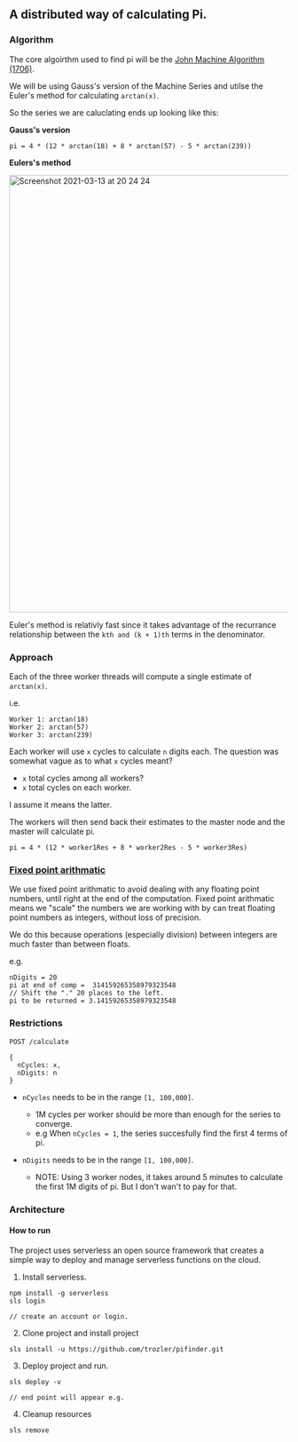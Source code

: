 ## A distributed way of calculating Pi.

### Algorithm

The core algoirthm used to find pi will be the [John Machine Algorithm (1706)](https://www.craig-wood.com/nick/articles/pi-machin/).

We will be using Gauss's version of the Machine Series and utilse the Euler's method for calculating `arctan(x)`.

So the series we are caluclating ends up looking like this:

**Gauss's version**

```
pi = 4 * (12 * arctan(18) + 8 * arctan(57) - 5 * arctan(239))
```

**Eulers's method**

<img width="788" alt="Screenshot 2021-03-13 at 20 24 24" src="https://user-images.githubusercontent.com/43752286/111041761-2e054900-843a-11eb-86d7-1be8297dfc37.png">

Euler's method is relativly fast since it takes advantage of the recurrance relationship between the `kth and (k + 1)th` terms in the denominator.

### Approach

Each of the three worker threads will compute a single estimate of `arctan(x)`.

i.e.

```
Worker 1: arctan(18)
Worker 2: arctan(57)
Worker 3: arctan(239)
```

Each worker will use `x` cycles to calculate `n` digits each.
The question was somewhat vague as to what `x` cycles meant?

- `x` total cycles among all workers?
- `x` total cycles on each worker.

I assume it means the latter.

The workers will then send back their estimates to the master node and the master will calculate pi.

```
pi = 4 * (12 * worker1Res + 8 * worker2Res - 5 * worker3Res)
```

### [Fixed point arithmatic](https://en.wikipedia.org/wiki/Fixed-point_arithmetic)

We use fixed point arithmatic to avoid dealing with any floating point numbers, until right at the end of the computation.
Fixed point arithmatic means we "scale" the numbers we are working with by can treat floating point numbers as integers, without loss of precision.

We do this because operations (especially division) between integers are much faster than between floats.

e.g.

```
nDigits = 20
pi at end of comp =  314159265358979323548
// Shift the "." 20 places to the left.
pi to be returned = 3.14159265358979323548
```

### Restrictions

```
POST /calculate

{
  nCycles: x,
  nDigits: n
}
```

- `nCycles` needs to be in the range `[1, 100,000]`.

  - 1M cycles per worker should be more than enough for the series to converge.
  - e.g When `nCycles = 1`, the series succesfully find the first 4 terms of pi.

- `nDigits` needs to be in the range `[1, 100,000]`.
  - NOTE: Using 3 worker nodes, it takes around 5 minutes to calculate the first 1M digits of pi. But I don't wan't to pay for that.

### Architecture



#### How to run

The project uses serverless an open source framework that creates a simple way to deploy and manage serverless functions on the cloud. 

1. Install serverless. 

```
npm install -g serverless
sls login

// create an account or login.
```

<!-- TODO: verify this. -->
2. Clone project and install project

```
sls install -u https://github.com/trozler/pifinder.git
```

3. Deploy project and run.

```
sls deploy -v

// end point will appear e.g.

```

4. Cleanup resources

```
sls remove
```